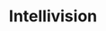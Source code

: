 ---
title: Intellivision
company: mattel
logo: '<path d="M148.941,14 C148.717,14 148.589,14.191 148.589,14.428 L148.542,19.044 C148.542,19.268 148.733,19.385 148.97,19.385 L151.09,19.367 C151.328,19.367 151.518,19.24 151.518,19.015 L151.518,18.16 C151.518,17.935 151.328,17.813 151.09,17.813 L149.721,17.819 C149.485,17.819 149.288,17.702 149.288,17.478 L149.288,14.428 C149.288,14.191 149.166,14 148.941,14 Z M159.312,14 C159.283,14 159.256,14.006 159.231,14.012 C159.056,14.052 158.959,14.22 158.959,14.428 L158.907,19.044 C158.907,19.184 158.984,19.278 159.098,19.332 C159.12,19.343 159.148,19.354 159.173,19.361 C159.199,19.369 159.226,19.375 159.254,19.379 C159.282,19.382 159.311,19.385 159.341,19.385 L161.455,19.367 C161.692,19.367 161.882,19.24 161.882,19.015 L161.882,18.16 C161.882,17.935 161.692,17.813 161.455,17.813 L160.085,17.819 C159.849,17.819 159.658,17.702 159.658,17.478 L159.652,14.428 C159.652,14.191 159.536,14 159.312,14 Z M126.15,14.006 C125.913,14.006 125.717,14.139 125.717,14.364 L125.74,15.057 L125.717,18.934 C125.717,19.171 125.839,19.361 126.063,19.361 C126.091,19.361 126.113,19.361 126.138,19.356 C126.313,19.316 126.416,19.141 126.416,18.934 L126.416,15.884 C126.416,15.659 126.607,15.531 126.843,15.531 L127.138,15.531 C127.375,15.531 127.565,15.659 127.565,15.884 L127.854,17.507 C127.854,17.744 127.97,17.935 128.195,17.935 L128.952,17.935 C128.98,17.935 129.008,17.934 129.033,17.929 C129.207,17.894 129.305,17.743 129.414,17.53 C129.414,17.53 130.285,15.449 130.321,15.37 C130.399,15.199 130.616,15.227 130.616,15.393 L130.616,18.494 L130.627,18.951 C130.627,19.188 130.743,19.385 130.968,19.385 L131.84,19.39 C131.869,19.39 131.892,19.39 131.916,19.385 C131.939,19.379 131.96,19.371 131.979,19.361 C132.093,19.302 132.146,19.159 132.257,18.963 L132.91,17.536 C133.016,17.329 133.158,17.187 133.337,17.183 L134.418,17.183 C134.655,17.183 134.845,17.311 134.845,17.536 L134.903,19.055 C134.9,19.209 134.981,19.295 135.105,19.344 C135.147,19.361 135.194,19.375 135.244,19.385 C135.444,19.422 135.7,19.407 135.909,19.413 C136.108,19.419 136.417,19.287 136.417,19.067 L136.428,14.353 C136.428,14.128 136.238,14.006 136.001,14.006 L133.713,14.006 C133.477,14.006 133.353,14.126 133.286,14.353 C133.286,14.353 131.781,18.154 131.743,18.241 C131.738,18.251 131.731,18.26 131.721,18.27 C131.699,18.288 131.663,18.302 131.628,18.31 C131.542,18.33 131.438,18.31 131.438,18.2 C131.438,18.025 131.431,14.48 131.431,14.48 C131.431,14.243 131.333,14.023 131.108,14.023 L130.299,14.023 C130.074,14.023 129.992,14.174 129.831,14.451 C129.831,14.451 128.877,16.804 128.82,16.912 C128.806,16.939 128.782,16.964 128.756,16.981 C128.732,16.999 128.708,17.012 128.681,17.016 C128.627,17.024 128.574,16.999 128.559,16.924 C128.531,16.772 128.092,14.365 128.092,14.365 C128.092,14.14 127.901,14.006 127.665,14.006 L126.15,14.006 Z M167.913,14.006 C167.676,14.006 167.48,14.128 167.48,14.353 L167.457,19.02 C167.457,19.104 167.486,19.173 167.532,19.229 C167.579,19.284 167.64,19.326 167.717,19.35 C167.742,19.357 167.769,19.363 167.798,19.367 C167.825,19.371 167.854,19.373 167.884,19.373 L168.612,19.379 L168.612,19.385 L170.391,19.385 C170.421,19.385 170.451,19.382 170.478,19.379 C170.506,19.375 170.533,19.369 170.559,19.361 C170.713,19.318 170.819,19.212 170.819,19.044 C170.819,18.819 170.628,18.685 170.391,18.685 L168.612,18.685 L168.612,18.697 C168.384,18.691 168.202,18.558 168.202,18.339 L168.231,15.878 C168.231,15.653 168.421,15.537 168.658,15.537 L170.415,15.537 C170.652,15.537 170.848,15.42 170.848,15.196 L170.848,14.375 C170.848,14.151 170.651,14.023 170.415,14.023 L167.913,14.006 Z M175.545,14.006 C175.515,14.006 175.486,14.008 175.459,14.012 C175.263,14.037 175.113,14.156 175.113,14.353 C175.112,14.47 175.114,14.583 175.113,14.699 C175.104,16.026 175.076,17.359 175.095,18.685 C175.096,18.767 175.082,18.854 175.077,18.94 C175.075,18.983 175.077,19.026 175.084,19.067 C175.09,19.108 175.103,19.146 175.124,19.182 C175.18,19.277 175.261,19.338 175.349,19.373 C175.438,19.409 175.539,19.417 175.638,19.414 C175.794,19.41 175.942,19.426 176.083,19.419 C176.13,19.417 176.178,19.41 176.222,19.402 C176.396,19.371 176.541,19.285 176.638,19.056 L176.696,17.536 C176.696,17.312 176.886,17.184 177.123,17.184 L178.278,17.184 C178.515,17.184 178.706,17.311 178.706,17.536 L178.724,18.963 C178.724,19.2 178.839,19.391 179.064,19.391 C179.092,19.391 179.12,19.391 179.145,19.385 C179.32,19.345 179.422,19.17 179.422,18.963 L179.422,17.715 L179.422,17.005 C179.422,16.668 179.127,16.559 178.908,16.45 C178.842,16.417 178.783,16.384 178.74,16.346 C178.698,16.308 178.676,16.264 178.676,16.207 C178.676,15.91 178.671,14.353 178.671,14.353 C178.671,14.128 178.479,14.006 178.243,14.006 L175.545,14.006 Z M180.67,14.006 C180.64,14.006 180.611,14.008 180.583,14.012 C180.388,14.037 180.237,14.156 180.237,14.353 L180.214,19.021 C180.214,19.133 180.264,19.22 180.341,19.28 C180.361,19.296 180.381,19.309 180.405,19.321 C180.473,19.356 180.553,19.373 180.642,19.373 L183.617,19.373 C183.854,19.373 184.045,19.245 184.045,19.021 L184.022,14.353 C184.022,14.128 183.831,14.006 183.594,14.006 L180.67,14.006 Z M185.297,14.006 C185.268,14.006 185.238,14.008 185.211,14.012 C185.155,14.02 185.106,14.035 185.06,14.058 C184.946,14.115 184.87,14.224 184.87,14.364 L184.892,15.057 L184.87,18.934 C184.87,19.141 184.962,19.316 185.136,19.356 C185.16,19.361 185.183,19.361 185.211,19.361 C185.239,19.361 185.267,19.361 185.292,19.356 C185.467,19.316 185.569,19.141 185.569,18.934 L185.569,15.884 C185.569,15.659 185.76,15.531 185.996,15.531 L187.562,15.531 C187.799,15.531 187.99,15.659 187.99,15.884 L188.007,18.922 C188.007,19.159 188.123,19.35 188.348,19.35 C188.376,19.35 188.403,19.35 188.429,19.344 C188.603,19.304 188.706,19.13 188.706,18.922 L188.699,15.543 L188.706,14.364 C188.706,14.139 188.509,14.006 188.272,14.006 L185.297,14.006 Z M192.646,14.006 C192.468,14.006 192.312,14.074 192.247,14.203 C192.225,14.245 192.218,14.297 192.218,14.353 L192.189,19.021 C192.189,19.105 192.218,19.173 192.265,19.229 C192.342,19.321 192.469,19.373 192.617,19.373 L195.124,19.385 C195.36,19.385 195.551,19.269 195.551,19.044 C195.551,18.82 195.36,18.686 195.124,18.686 L193.367,18.698 C193.131,18.698 192.934,18.564 192.934,18.339 L192.963,15.878 C192.963,15.654 193.153,15.537 193.39,15.537 L195.147,15.537 C195.384,15.537 195.58,15.421 195.58,15.196 L195.58,14.376 C195.58,14.151 195.384,14.023 195.147,14.023 L192.646,14.006 Z M190.543,14.012 C190.403,14.012 190.302,14.083 190.249,14.197 C190.227,14.242 190.21,14.297 190.202,14.353 C190.198,14.381 190.196,14.41 190.196,14.439 L190.219,17.519 C190.219,17.687 190.131,17.798 189.988,17.843 C189.964,17.85 189.939,17.856 189.913,17.86 C189.886,17.864 189.856,17.86 189.826,17.86 L189.664,17.86 C189.428,17.86 189.197,17.976 189.197,18.201 L189.197,19.021 C189.197,19.133 189.254,19.22 189.341,19.281 C189.363,19.296 189.385,19.31 189.41,19.321 C189.485,19.356 189.576,19.373 189.664,19.373 L191.074,19.373 C191.311,19.373 191.502,19.245 191.502,19.021 L191.502,18.201 C191.502,18.165 191.5,18.136 191.495,18.108 C191.464,17.913 191.328,17.889 191.195,17.865 C191.137,17.855 191.082,17.844 191.033,17.819 C190.951,17.778 190.894,17.701 190.894,17.519 L190.894,14.439 C190.895,14.203 190.768,14.012 190.543,14.012 Z M137.468,14.023 C137.231,14.023 137.034,14.151 137.034,14.376 L137.034,15.196 C137.034,15.421 137.231,15.537 137.468,15.537 L138.005,15.537 C138.241,15.537 138.432,15.654 138.432,15.878 L138.41,18.957 C138.41,19.194 138.532,19.385 138.756,19.385 C138.784,19.385 138.806,19.385 138.831,19.379 C139.006,19.339 139.108,19.165 139.108,18.957 L139.108,15.878 C139.108,15.681 139.253,15.569 139.449,15.543 C139.477,15.539 139.506,15.537 139.536,15.537 L141.015,15.537 C141.251,15.537 141.442,15.654 141.442,15.878 L141.442,18.957 C141.442,19.194 141.57,19.385 141.794,19.385 C141.823,19.385 141.851,19.385 141.875,19.379 C142.048,19.339 142.135,19.165 142.135,18.957 L142.112,15.878 C142.112,15.681 142.264,15.569 142.458,15.543 C142.486,15.539 142.515,15.537 142.545,15.537 L143.082,15.537 C143.319,15.537 143.509,15.421 143.509,15.196 L143.509,14.376 C143.509,14.151 143.319,14.023 143.082,14.023 L137.468,14.023 Z M171.605,14.023 C171.546,14.023 171.489,14.031 171.438,14.046 C171.412,14.054 171.385,14.063 171.363,14.075 C171.249,14.132 171.172,14.235 171.172,14.375 L171.172,15.196 C171.172,15.42 171.369,15.537 171.605,15.537 L172.143,15.537 C172.379,15.537 172.57,15.653 172.57,15.878 L172.547,18.957 C172.547,19.075 172.576,19.186 172.634,19.263 C172.648,19.283 172.668,19.3 172.685,19.315 C172.721,19.346 172.763,19.367 172.812,19.378 C172.837,19.384 172.865,19.384 172.893,19.384 C172.921,19.384 172.943,19.384 172.968,19.378 C173.143,19.338 173.245,19.164 173.245,18.957 L173.245,15.877 C173.245,15.681 173.391,15.568 173.586,15.542 C173.614,15.539 173.643,15.536 173.673,15.536 L174.21,15.536 C174.446,15.536 174.637,15.42 174.637,15.196 L174.637,14.375 C174.637,14.15 174.446,14.023 174.21,14.023 L171.605,14.023 Z M199.272,14.023 L196.736,14.041 C196.707,14.041 196.678,14.042 196.65,14.046 C196.454,14.074 196.309,14.197 196.309,14.393 L196.338,16.75 C196.338,16.974 196.529,17.096 196.765,17.096 L198.007,17.119 C198.244,17.119 198.435,17.253 198.435,17.477 L198.406,18.338 C198.406,18.394 198.393,18.445 198.371,18.488 C198.328,18.574 198.248,18.632 198.146,18.661 C198.12,18.669 198.093,18.669 198.065,18.673 C198.037,18.677 198.008,18.679 197.978,18.679 L196.21,18.685 C196.18,18.685 196.152,18.687 196.124,18.69 C195.928,18.716 195.783,18.835 195.783,19.031 C195.783,19.144 195.827,19.231 195.904,19.291 C195.982,19.352 196.092,19.384 196.21,19.384 L199.543,19.384 C199.662,19.384 199.767,19.355 199.844,19.297 C199.922,19.24 199.971,19.156 199.971,19.043 L200,16.726 C200,16.502 199.803,16.386 199.567,16.386 L197.51,16.386 C197.273,16.386 197.083,16.269 197.083,16.044 L197.054,15.068 C197.054,14.844 197.25,14.716 197.487,14.716 L199.273,14.722 C199.51,14.722 199.7,14.593 199.7,14.369 C199.7,14.145 199.509,14.023 199.272,14.023 Z M145.111,14.064 C144.875,14.064 144.684,14.18 144.684,14.405 L144.684,16.029 C144.684,16.265 144.568,16.456 144.343,16.456 L143.88,16.468 C143.644,16.468 143.452,16.584 143.452,16.809 L143.424,19.021 C143.424,19.19 143.536,19.303 143.69,19.35 C143.715,19.358 143.737,19.363 143.765,19.367 C143.793,19.371 143.822,19.373 143.851,19.373 L147.324,19.385 C147.56,19.385 147.751,19.268 147.751,19.044 C147.751,18.82 147.56,18.686 147.324,18.686 L144.603,18.698 C144.365,18.698 144.175,18.564 144.175,18.339 L144.197,17.513 C144.197,17.289 144.388,17.172 144.625,17.172 L147.323,17.178 C147.352,17.178 147.382,17.176 147.409,17.172 C147.437,17.168 147.459,17.162 147.484,17.155 C147.639,17.111 147.75,17 147.75,16.831 C147.75,16.635 147.605,16.513 147.409,16.485 C147.382,16.481 147.352,16.479 147.323,16.479 L146.722,16.473 C146.692,16.473 146.663,16.471 146.635,16.467 C146.524,16.452 146.432,16.409 146.37,16.334 C146.323,16.279 146.294,16.205 146.294,16.121 L146.317,15.11 C146.317,14.885 146.514,14.763 146.751,14.763 L147.323,14.763 C147.56,14.763 147.75,14.641 147.75,14.417 C147.75,14.192 147.56,14.064 147.323,14.064 L145.111,14.064 Z M155.476,14.064 C155.328,14.064 155.2,14.107 155.123,14.197 C155.108,14.214 155.093,14.239 155.083,14.26 C155.061,14.302 155.048,14.348 155.048,14.404 L155.048,16.028 C155.048,16.264 154.932,16.455 154.708,16.455 L154.245,16.467 C154.008,16.467 153.817,16.583 153.817,16.808 L153.788,19.02 C153.788,19.104 153.817,19.173 153.863,19.228 C153.91,19.284 153.977,19.326 154.054,19.349 C154.08,19.357 154.107,19.363 154.135,19.367 C154.162,19.37 154.191,19.373 154.221,19.373 L157.687,19.384 C157.924,19.384 158.115,19.268 158.115,19.043 C158.115,18.819 157.924,18.685 157.687,18.685 L154.966,18.697 C154.729,18.697 154.539,18.563 154.539,18.339 L154.561,17.512 C154.561,17.288 154.758,17.172 154.995,17.172 L157.687,17.177 C157.717,17.177 157.746,17.175 157.774,17.172 C157.802,17.168 157.829,17.161 157.855,17.154 C158.008,17.111 158.114,16.999 158.114,16.831 C158.114,16.634 157.969,16.512 157.773,16.484 C157.745,16.48 157.716,16.478 157.686,16.478 L157.086,16.472 C157.056,16.472 157.027,16.471 156.999,16.467 C156.888,16.451 156.795,16.408 156.733,16.334 C156.687,16.278 156.658,16.204 156.658,16.12 L156.687,15.109 C156.687,14.885 156.878,14.762 157.114,14.762 L157.686,14.762 C157.923,14.762 158.114,14.64 158.114,14.416 C158.114,14.191 157.923,14.064 157.686,14.064 L155.476,14.064 Z M164.078,14.064 C163.929,14.064 163.796,14.107 163.719,14.197 C163.704,14.214 163.69,14.239 163.679,14.26 C163.657,14.302 163.644,14.348 163.644,14.404 L163.65,16.028 C163.65,16.264 163.528,16.455 163.304,16.455 L162.847,16.467 C162.61,16.467 162.42,16.583 162.42,16.808 L162.391,19.02 C162.391,19.104 162.42,19.173 162.466,19.228 C162.513,19.284 162.574,19.326 162.651,19.349 C162.676,19.357 162.704,19.363 162.731,19.367 C162.759,19.37 162.788,19.373 162.818,19.373 L166.284,19.384 C166.521,19.384 166.717,19.268 166.717,19.043 C166.717,18.819 166.52,18.685 166.284,18.685 L163.569,18.697 C163.332,18.697 163.135,18.563 163.135,18.339 L163.164,17.512 C163.164,17.288 163.355,17.172 163.592,17.172 L166.284,17.177 C166.314,17.177 166.342,17.175 166.371,17.172 C166.398,17.168 166.426,17.161 166.451,17.154 C166.606,17.111 166.717,16.999 166.717,16.831 C166.717,16.634 166.565,16.512 166.371,16.484 C166.343,16.48 166.314,16.478 166.284,16.478 L165.689,16.472 C165.66,16.472 165.63,16.471 165.602,16.467 C165.491,16.451 165.392,16.408 165.33,16.334 C165.284,16.278 165.262,16.204 165.262,16.12 L165.284,15.109 C165.284,14.885 165.475,14.762 165.712,14.762 L166.284,14.762 C166.52,14.762 166.717,14.64 166.717,14.416 C166.717,14.191 166.52,14.064 166.284,14.064 L164.078,14.064 Z M134.285,14.774 L135.238,14.774 C135.474,14.774 135.666,14.891 135.666,15.115 L135.695,16.12 C135.695,16.345 135.503,16.473 135.267,16.473 L133.851,16.473 C133.365,16.466 133.429,16.126 133.459,16.011 L133.857,15.115 C133.972,14.919 134.048,14.774 134.285,14.774 Z M176.302,14.774 L177.481,14.774 C177.718,14.774 177.909,14.891 177.909,15.115 L177.938,16.12 C177.938,16.345 177.74,16.473 177.504,16.473 L176.279,16.473 C176.042,16.473 175.852,16.345 175.852,16.12 L175.875,15.115 C175.875,14.891 176.066,14.774 176.302,14.774 Z M181.352,14.774 L182.905,14.774 C183.142,14.774 183.333,14.891 183.333,15.115 L183.356,17.582 C183.356,17.807 183.165,17.935 182.928,17.935 L181.328,17.935 C181.091,17.935 180.901,17.807 180.901,17.582 L180.924,15.115 C180.924,14.891 181.115,14.774 181.352,14.774 Z M117.814,16.055 C117.814,16.055 112.347,37.056 112.201,37.532 C112.01,38.153 111.419,38.356 111.109,37.64 C110.728,36.876 106.588,22.691 106.588,22.691 L99.045,22.691 C99.045,22.691 104.677,41.166 104.932,41.713 C107.605,47.44 113.495,45.152 114.705,40.953 C115.95,36.63 121.273,16.055 121.273,16.055 L117.814,16.055 Z M39.934,17.624 L28.231,25.088 C28.23,23.644 28.231,22.73 28.231,22.73 L24.508,22.73 L24.508,33.031 C24.508,33.288 24.024,33.759 23.592,33.128 C23.592,33.128 18.635,26.019 16.838,23.87 C15.347,22.084 10.144,22.176 10.125,26.404 C10.111,29.087 10.134,44.802 10.134,44.802 L13.857,44.802 L13.857,31.813 C13.857,31.093 14.494,31.346 14.89,31.792 C15.073,32 23.047,44.141 23.406,44.627 C24.22,45.723 28.24,46.534 28.24,42.385 C28.24,39.412 28.232,30.609 28.23,25.858 L31.865,25.858 C32.246,25.858 32.732,26.286 32.732,26.287 C32.729,26.647 32.673,37.977 32.673,39.472 C32.673,42.833 35.459,45.104 38.472,45.104 L45.186,45.104 L45.186,41.839 L42.097,41.839 C40.99,41.839 40.119,41.026 40.119,39.92 L40.119,27.183 C40.119,26.498 40.669,25.527 41.766,25.527 C42.863,25.527 45.205,25.497 45.205,25.497 L45.205,22.691 L40.586,22.691 C40.157,22.691 39.933,22.353 39.933,22.038 L39.934,17.624 Z M0.059,17.75 C0.059,17.75 0,43.609 0,45.152 L7.221,45.143 L7.221,17.751 L0.059,17.75 Z M168.924,22.428 C165.453,22.428 162.338,23.875 160.173,26.18 C160.046,26.316 159.923,26.457 159.803,26.599 C158.115,28.578 157.094,31.111 157.094,33.878 C157.094,35.459 157.43,36.972 158.029,38.341 C158.104,38.512 158.18,38.681 158.262,38.848 C159.675,41.685 162.256,43.874 165.405,44.822 C165.591,44.878 165.782,44.921 165.971,44.968 C166.916,45.204 167.903,45.328 168.924,45.328 C175.459,45.328 180.764,40.203 180.764,33.878 C180.764,27.553 175.46,22.428 168.924,22.428 Z M137.342,22.593 C133,22.593 129.634,25.699 129.634,30.116 C129.634,34.666 134.653,36.113 137.303,36.392 C138.97,36.567 140.577,37.72 140.577,39.354 C140.577,40.669 139.441,41.732 138.218,41.732 L130.471,41.702 L130.471,44.967 L139.047,44.967 C139.182,44.967 139.312,44.964 139.446,44.957 C143.6,44.753 146.901,41.415 146.901,37.298 C146.901,36.619 146.863,36.017 146.775,35.476 C146.752,35.341 146.723,35.214 146.697,35.086 C145.954,31.643 143.255,30.977 139.047,29.863 C139.047,29.863 136.815,29.169 136.815,27.827 C136.815,26.987 137.301,26.411 137.965,26.102 C138.032,26.071 138.1,26.04 138.17,26.014 C138.517,25.886 138.898,25.829 139.281,25.829 L144.533,25.848 L144.533,22.593 L137.342,22.593 Z M90.139,22.623 C90.139,22.623 90.08,24.919 90.08,26.462 L97.301,26.442 L97.301,22.622 L90.139,22.622 L90.139,22.623 Z M120.805,22.623 C120.805,22.623 120.756,24.919 120.756,26.462 L127.967,26.442 L127.967,22.622 L120.805,22.622 L120.805,22.623 Z M148.421,22.623 C148.421,22.623 148.373,24.919 148.373,26.462 L155.583,26.442 L155.583,22.622 L148.421,22.622 L148.421,22.623 Z M51.55,22.642 C49.479,22.642 47.972,23.715 47.233,25.478 C47.166,25.639 47.112,25.804 47.058,25.976 C46.84,26.661 46.727,27.435 46.727,28.276 L46.727,39.278 C46.727,42.639 48.538,45.036 51.55,45.036 L62.367,45.036 L62.367,41.781 L55.925,41.781 C54.819,41.781 53.958,40.844 53.967,39.735 L53.967,35.428 L61.363,35.428 L61.363,32.173 L53.957,32.153 L53.938,27.826 C53.938,26.719 54.819,25.907 55.925,25.907 L62.367,25.907 L62.367,22.642 L51.55,22.642 Z M63.887,22.681 C63.887,22.681 63.828,37.928 63.828,39.471 C63.828,40.101 63.925,40.689 64.091,41.235 C64.146,41.417 64.204,41.599 64.276,41.771 C65.064,43.657 66.81,44.882 68.837,45.075 C69.021,45.092 69.214,45.104 69.402,45.104 L76.116,45.104 L76.116,41.839 L73.154,41.839 C72.047,41.839 71.176,41.026 71.176,39.92 L71.176,22.681 L63.887,22.681 Z M76.672,22.681 C76.672,22.681 76.623,37.928 76.623,39.471 C76.623,42.623 78.868,44.813 81.631,45.075 C81.815,45.092 81.999,45.104 82.187,45.104 L88.901,45.104 L88.901,41.839 L85.821,41.839 C84.715,41.839 83.833,41.026 83.833,39.92 L83.833,22.681 L76.672,22.681 Z M196.268,22.73 L196.268,33.031 C196.268,33.288 195.785,33.759 195.352,33.128 C195.352,33.128 190.405,26.019 188.609,23.87 C187.117,22.084 181.906,22.176 181.884,26.404 C181.872,29.087 181.894,44.802 181.894,44.802 L185.617,44.802 L185.617,31.813 C185.617,31.093 186.253,31.346 186.65,31.792 C186.834,32 194.817,44.141 195.176,44.627 C195.329,44.832 195.587,45.027 195.917,45.182 C196.028,45.233 196.145,45.287 196.268,45.328 C197.739,45.823 200,45.497 200,42.385 C200,38.236 199.99,22.73 199.99,22.73 L196.268,22.73 Z M168.924,25.098 C171.792,25.098 172.939,29.029 172.939,33.878 C172.939,38.726 171.591,42.652 168.924,42.658 C168.196,42.66 167.586,42.42 167.073,41.976 C167.009,41.92 166.949,41.862 166.888,41.8 C166.705,41.616 166.536,41.404 166.381,41.167 C166.33,41.088 166.273,41.007 166.225,40.923 C165.302,39.322 164.92,36.756 164.92,33.878 C164.92,33.575 164.924,33.277 164.929,32.981 C164.98,30.326 165.277,28.019 166.186,26.598 C166.237,26.519 166.288,26.448 166.342,26.374 C166.94,25.568 167.77,25.098 168.924,25.098 Z M90.139,27.866 C90.139,27.866 90.08,43.609 90.08,45.152 L97.301,45.143 L97.301,27.866 L90.139,27.866 Z M120.805,27.866 C120.805,27.866 120.756,43.609 120.756,45.152 L127.967,45.143 L127.967,27.866 L120.805,27.866 Z M148.421,27.866 C148.421,27.866 148.373,43.609 148.373,45.152 L155.583,45.143 L155.583,27.866 L148.421,27.866 Z" />'
disc: false
cartridge: true
color: yellow-500
order: 35
---